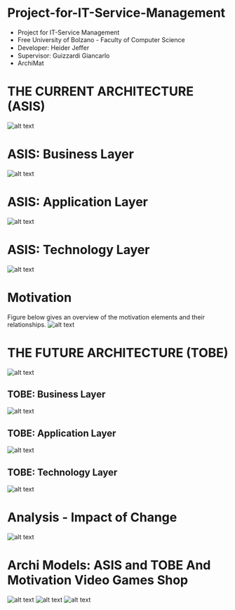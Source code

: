 # Project-for-IT-Service-Management
- Project for IT-Service Management
- Free University of Bolzano - Faculty of Computer Science	
- Developer: Heider Jeﬀer
- Supervisor: Guizzardi Giancarlo
- ArchiMat

# THE CURRENT ARCHITECTURE (ASIS)
![alt text](https://github.com/HeiderJeffer/Project-for-IT-Service-Management/blob/main/image/1.PNG)

# ASIS: Business Layer
![alt text](https://github.com/HeiderJeffer/Project-for-IT-Service-Management/blob/main/image/2.PNG)
# ASIS: Application Layer
![alt text](https://github.com/HeiderJeffer/Project-for-IT-Service-Management/blob/main/image/3.PNG)
# ASIS: Technology Layer
![alt text](https://github.com/HeiderJeffer/Project-for-IT-Service-Management/blob/main/image/4.PNG)
# Motivation
Figure below gives an overview of the motivation elements and their relationships.
![alt text](https://github.com/HeiderJeffer/Project-for-IT-Service-Management/blob/main/image/5.PNG)
#  THE FUTURE ARCHITECTURE (TOBE)
![alt text](https://github.com/HeiderJeffer/Project-for-IT-Service-Management/blob/main/image/6.PNG)
## TOBE: Business Layer
![alt text](https://github.com/HeiderJeffer/Project-for-IT-Service-Management/blob/main/image/7.PNG)
## TOBE: Application Layer
![alt text](https://github.com/HeiderJeffer/Project-for-IT-Service-Management/blob/main/image/8.PNG)
## TOBE: Technology Layer
![alt text](https://github.com/HeiderJeffer/Project-for-IT-Service-Management/blob/main/image/9.PNG)
#  Analysis - Impact of Change
![alt text](https://github.com/HeiderJeffer/Project-for-IT-Service-Management/blob/main/image/10.PNG)
#  Archi Models: ASIS and TOBE And Motivation Video Games Shop
![alt text](https://github.com/HeiderJeffer/Project-for-IT-Service-Management/blob/main/image/11.PNG)
![alt text](https://github.com/HeiderJeffer/Project-for-IT-Service-Management/blob/main/image/12.PNG)
![alt text](https://github.com/HeiderJeffer/Project-for-IT-Service-Management/blob/main/image/13.PNG)
